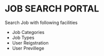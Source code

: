 # JOB SEARCH PORTAL
Search Job with following facilities
 - Job Categories
 - Job Types
 - User Reigstration
 - User Previllege
